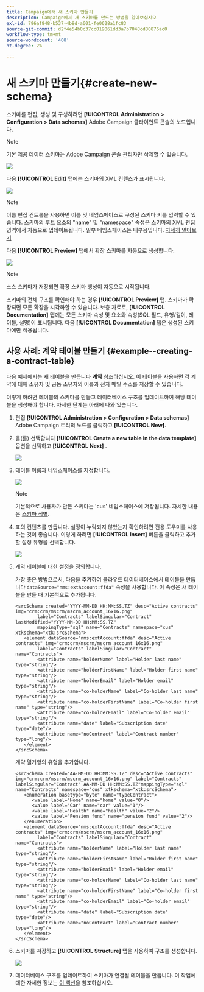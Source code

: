 ```yaml
---
title: Campaign에서 새 스키마 만들기
description: Campaign에서 새 스키마를 만드는 방법을 알아보십시오
exl-id: 796af848-b537-4b8d-a601-fe0628a1fc83
source-git-commit: d2f4e54b0c37cc019061dd3a7b7048cd80876ac0
workflow-type: tm+mt
source-wordcount: '408'
ht-degree: 2%

---
```


# 새 스키마 만들기{#create-new-schema}

스키마를 편집, 생성 및 구성하려면 **[!UICONTROL Administration > Configuration > Data schemas]** Adobe Campaign 클라이언트 콘솔의 노드입니다.

>[!NOTE]
>
>기본 제공 데이터 스키마는 Adobe Campaign 콘솔 관리자만 삭제할 수 있습니다.

![](assets/schema_navtree.png)

다음 **[!UICONTROL Edit]** 탭에는 스키마의 XML 컨텐츠가 표시됩니다.

![](assets/schema_edition.png)

>[!NOTE]
>
>이름 편집 컨트롤을 사용하면 이름 및 네임스페이스로 구성된 스키마 키를 입력할 수 있습니다. 스키마의 루트 요소의 &quot;name&quot; 및 &quot;namespace&quot; 속성은 스키마의 XML 편집 영역에서 자동으로 업데이트됩니다. 일부 네임스페이스는 내부용입니다. [자세히 알아보기](schemas.md#reserved-namespaces)

다음 **[!UICONTROL Preview]** 탭에서 확장 스키마를 자동으로 생성합니다.

![](assets/schema_edition2.png)

>[!NOTE]
>
>소스 스키마가 저장되면 확장 스키마 생성이 자동으로 시작됩니다.

스키마의 전체 구조를 확인해야 하는 경우 **[!UICONTROL Preview]** 탭. 스키마가 확장되면 모든 확장을 시각화할 수 있습니다. 보충 자료로, **[!UICONTROL Documentation]** 탭에는 모든 스키마 속성 및 요소와 속성(SQL 필드, 유형/길이, 레이블, 설명)이 표시됩니다. 다음 **[!UICONTROL Documentation]** 탭은 생성된 스키마에만 적용됩니다.

## 사용 사례: 계약 테이블 만들기 {#example--creating-a-contract-table}

다음 예제에서는 새 테이블을 만듭니다 **계약** 참조하십시오. 이 테이블을 사용하면 각 계약에 대해 소유자 및 공동 소유자의 이름과 전자 메일 주소를 저장할 수 있습니다.

이렇게 하려면 테이블의 스키마를 만들고 데이터베이스 구조를 업데이트하여 해당 테이블을 생성해야 합니다. 자세한 단계는 아래에 나와 있습니다.

1. 편집 **[!UICONTROL Administration > Configuration > Data schemas]** Adobe Campaign 트리의 노드를 클릭하고 **[!UICONTROL New]**.
1. 을(를) 선택합니다 **[!UICONTROL Create a new table in the data template]** 옵션을 선택하고 **[!UICONTROL Next]** .

   ![](assets/create_new_schema.png)

1. 테이블 이름과 네임스페이스를 지정합니다.

   ![](assets/create_new_param.png)

   >[!NOTE]
   >
   >기본적으로 사용자가 만든 스키마는 &#39;cus&#39; 네임스페이스에 저장됩니다. 자세한 내용은 [스키마 식별](extend-schema.md#identification-of-a-schema).

1. 표의 컨텐츠를 만듭니다. 설정이 누락되지 않았는지 확인하려면 전용 도우미를 사용하는 것이 좋습니다. 이렇게 하려면 **[!UICONTROL Insert]** 버튼을 클릭하고 추가할 설정 유형을 선택합니다.

   ![](assets/create_new_content.png)

1. 계약 테이블에 대한 설정을 정의합니다.

   가장 좋은 방법으로서, 다음을 추가하여 클라우드 데이터베이스에서 테이블을 만듭니다 `dataSource="nms:extAccount:ffda"` 속성을 사용합니다. 이 속성은 새 테이블을 만들 때 기본적으로 추가됩니다.

   ```
   <srcSchema created="YYYY-MM-DD HH:MM:SS.TZ" desc="Active contracts" img="crm:crm/mscrm/mscrm_account_16x16.png"
           label="Contracts" labelSingular="Contract" lastModified="YYYY-MM-DD HH:MM:SS.TZ"
           mappingType="sql" name="Contracts" namespace="cus" xtkschema="xtk:srcSchema">
      <element dataSource="nms:extAccount:ffda" desc="Active contracts" img="crm:crm/mscrm/mscrm_account_16x16.png"
           label="Contracts" labelSingular="Contract" name="Contracts">
           <attribute name="holderName" label="Holder last name" type="string"/>
           <attribute name="holderFirstName" label="Holder first name" type="string"/>
           <attribute name="holderEmail" label="Holder email" type="string"/>
           <attribute name="co-holderName" label="Co-holder last name" type="string"/>           
           <attribute name="co-holderFirstName" label="Co-holder first name" type="string"/>           
           <attribute name="co-holderEmail" label="Co-holder email" type="string"/>    
           <attribute name="date" label="Subscription date" type="date"/>     
           <attribute name="noContract" label="Contract number" type="long"/> 
      </element>
   </srcSchema>
   ```

   계약 열거형의 유형을 추가합니다.

   ```
   <srcSchema created="AA-MM-DD HH:MM:SS.TZ" desc="Active contracts" img="crm:crm/mscrm/mscrm_account_16x16.png" label="Contracts" labelSingular="Contract" AA-MM-DD HH:MM:SS.TZ"mappingType="sql" name="Contracts" namespace="cus" xtkschema="xtk:srcSchema">
      <enumeration basetype="byte" name="typeContract">
         <value label="Home" name="home" value="0"/>
         <value label="Car" name="car" value="1"/>
         <value label="Health" name="health" value="2"/>
         <value label="Pension fund" name="pension fund" value="2"/>
      </enumeration>
      <element dataSource="nms:extAccount:ffda" desc="Active contracts" img="crm:crm/mscrm/mscrm_account_16x16.png"
           label="Contracts" labelSingular="Contract" name="Contracts">
           <attribute name="holderName" label="Holder last name" type="string"/>
           <attribute name="holderFirstName" label="Holder first name" type="string"/>
           <attribute name="holderEmail" label="Holder email" type="string"/>
           <attribute name="co-holderName" label="Co-holder last name" type="string"/>           
           <attribute name="co-holderFirstName" label="Co-holder first name" type="string"/>           
           <attribute name="co-holderEmail" label="Co-holder email" type="string"/>    
           <attribute name="date" label="Subscription date" type="date"/>     
           <attribute name="noContract" label="Contract number" type="long"/> 
      </element>
   </srcSchema>
   ```

1. 스키마를 저장하고 **[!UICONTROL Structure]** 탭을 사용하여 구조를 생성합니다.

   ![](assets/configuration_structure.png)

1. 데이터베이스 구조를 업데이트하여 스키마가 연결될 테이블을 만듭니다. 이 작업에 대한 자세한 정보는 [이 섹션](update-database-structure.md)을 참조하십시오.
